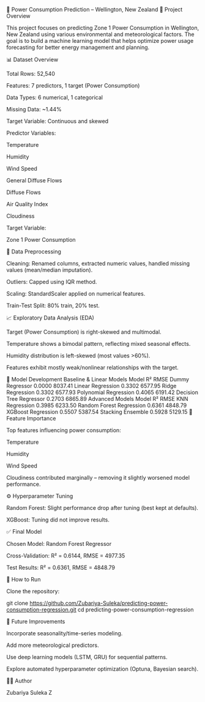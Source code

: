 🔋 Power Consumption Prediction – Wellington, New Zealand
📌 Project Overview

This project focuses on predicting Zone 1 Power Consumption in Wellington, New Zealand using various environmental and meteorological factors.
The goal is to build a machine learning model that helps optimize power usage forecasting for better energy management and planning.

📊 Dataset Overview

Total Rows: 52,540

Features: 7 predictors, 1 target (Power Consumption)

Data Types: 6 numerical, 1 categorical

Missing Data: ~1.44%

Target Variable: Continuous and skewed

Predictor Variables:

Temperature

Humidity

Wind Speed

General Diffuse Flows

Diffuse Flows

Air Quality Index

Cloudiness

Target Variable:

Zone 1 Power Consumption

🧹 Data Preprocessing

Cleaning: Renamed columns, extracted numeric values, handled missing values (mean/median imputation).

Outliers: Capped using IQR method.

Scaling: StandardScaler applied on numerical features.

Train-Test Split: 80% train, 20% test.

📈 Exploratory Data Analysis (EDA)

Target (Power Consumption) is right-skewed and multimodal.

Temperature shows a bimodal pattern, reflecting mixed seasonal effects.

Humidity distribution is left-skewed (most values >60%).

Features exhibit mostly weak/nonlinear relationships with the target.

🔎 Model Development
Baseline & Linear Models
Model	R²	RMSE
Dummy Regressor	0.0000	8037.41
Linear Regression	0.3302	6577.95
Ridge Regression	0.3302	6577.93
Polynomial Regression	0.4065	6191.42
Decision Tree Regressor	0.2703	6865.89
Advanced Models
Model	R²	RMSE
KNN Regression	0.3985	6233.50
Random Forest Regression	0.6361	4848.79
XGBoost Regression	0.5507	5387.54
Stacking Ensemble	0.5928	5129.15
🌟 Feature Importance

Top features influencing power consumption:

Temperature

Humidity

Wind Speed

Cloudiness contributed marginally – removing it slightly worsened model performance.

⚙️ Hyperparameter Tuning

Random Forest: Slight performance drop after tuning (best kept at defaults).

XGBoost: Tuning did not improve results.

✅ Final Model

Chosen Model: Random Forest Regressor

Cross-Validation: R² = 0.6144, RMSE = 4977.35

Test Results: R² = 0.6361, RMSE = 4848.79

🚀 How to Run

Clone the repository:

git clone https://github.com/Zubariya-Suleka/predicting-power-consumption-regression.git
cd predicting-power-consumption-regression


📌 Future Improvements

Incorporate seasonality/time-series modeling.

Add more meteorological predictors.

Use deep learning models (LSTM, GRU) for sequential patterns.

Explore automated hyperparameter optimization (Optuna, Bayesian search).

👩‍💻 Author

Zubariya Suleka Z
